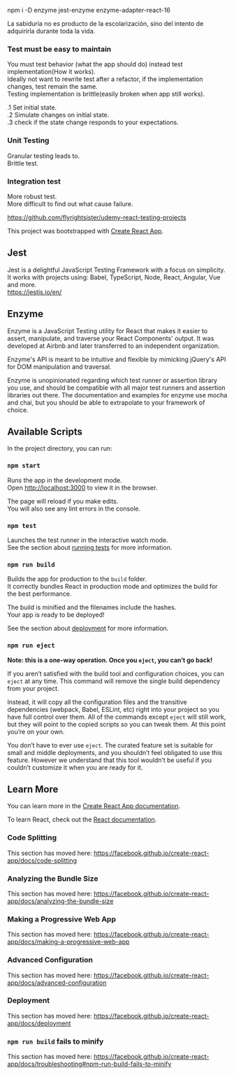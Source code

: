  npm i -D enzyme jest-enzyme enzyme-adapter-react-16

La sabiduría no es producto de la escolarización, sino del intento de adquirirla durante toda la vida.  

 ### Test must be easy to maintain
 You must test behavior (what the app should do) instead test implementation(How it works).  
 Ideally not want to rewrite test after a refactor, if the implementation changes, test remain the same.  
 Testing implementation is brittle(easily broken when app still works).

 .1 Set initial state.  
 .2 Simulate changes on initial state.  
 .3 check if the state change responds to your expectations.  

 ### Unit Testing
 Granular testing leads to.  
 Brittle test.  
 ### Integration test
 More robust test.  
 More difficult to find out what cause failure.  

  https://github.com/flyrightsister/udemy-react-testing-projects


This project was bootstrapped with [Create React App](https://github.com/facebook/create-react-app).

## Jest 
Jest is a delightful JavaScript Testing Framework with a focus on simplicity.  
It works with projects using: Babel, TypeScript, Node, React, Angular, Vue and more.  
https://jestjs.io/en/  

## Enzyme
Enzyme is a JavaScript Testing utility for React that makes it easier to assert, manipulate, and traverse your React Components' output. It was developed at Airbnb and later transferred to an independent organization.  

Enzyme's API is meant to be intuitive and flexible by mimicking jQuery's API for DOM manipulation and traversal.  

Enzyme is unopinionated regarding which test runner or assertion library you use, and should be compatible with all major test runners and assertion libraries out there. The documentation and examples for enzyme use mocha and chai, but you should be able to extrapolate to your framework of choice.  


## Available Scripts

In the project directory, you can run:

### `npm start`

Runs the app in the development mode.<br />
Open [http://localhost:3000](http://localhost:3000) to view it in the browser.

The page will reload if you make edits.<br />
You will also see any lint errors in the console.

### `npm test`

Launches the test runner in the interactive watch mode.<br />
See the section about [running tests](https://facebook.github.io/create-react-app/docs/running-tests) for more information.

### `npm run build`

Builds the app for production to the `build` folder.<br />
It correctly bundles React in production mode and optimizes the build for the best performance.

The build is minified and the filenames include the hashes.<br />
Your app is ready to be deployed!

See the section about [deployment](https://facebook.github.io/create-react-app/docs/deployment) for more information.

### `npm run eject`

**Note: this is a one-way operation. Once you `eject`, you can’t go back!**

If you aren’t satisfied with the build tool and configuration choices, you can `eject` at any time. This command will remove the single build dependency from your project.

Instead, it will copy all the configuration files and the transitive dependencies (webpack, Babel, ESLint, etc) right into your project so you have full control over them. All of the commands except `eject` will still work, but they will point to the copied scripts so you can tweak them. At this point you’re on your own.

You don’t have to ever use `eject`. The curated feature set is suitable for small and middle deployments, and you shouldn’t feel obligated to use this feature. However we understand that this tool wouldn’t be useful if you couldn’t customize it when you are ready for it.

## Learn More

You can learn more in the [Create React App documentation](https://facebook.github.io/create-react-app/docs/getting-started).

To learn React, check out the [React documentation](https://reactjs.org/).

### Code Splitting

This section has moved here: https://facebook.github.io/create-react-app/docs/code-splitting

### Analyzing the Bundle Size

This section has moved here: https://facebook.github.io/create-react-app/docs/analyzing-the-bundle-size

### Making a Progressive Web App

This section has moved here: https://facebook.github.io/create-react-app/docs/making-a-progressive-web-app

### Advanced Configuration

This section has moved here: https://facebook.github.io/create-react-app/docs/advanced-configuration

### Deployment

This section has moved here: https://facebook.github.io/create-react-app/docs/deployment

### `npm run build` fails to minify

This section has moved here: https://facebook.github.io/create-react-app/docs/troubleshooting#npm-run-build-fails-to-minify
